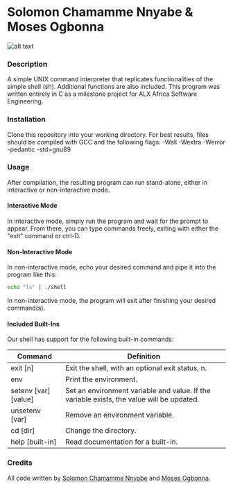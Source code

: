 

# Solomon Chamamme Nnyabe & Moses Ogbonna

![alt text](https://s3.amazonaws.com/intranet-projects-files/holbertonschool-low_level_programming/235/shell.jpeg)

### Description

A simple UNIX command interpreter that replicates functionalities of the simple shell (sh). Additional functions are also included. This program was written entirely in C as a milestone project for ALX Africa Software Engineering.

### Installation

Clone this repository into your working directory. For best results, files should be compiled with GCC and the following flags: -Wall -Wextra -Werror -pedantic -std=gnu89

### Usage

After compilation, the resulting program can run stand-alone, either in interactive or non-interactive mode.

#### Interactive Mode

In interactive mode, simply run the program and wait for the prompt to appear. From there, you can type commands freely, exiting with either the "exit" command or ctrl-D.

#### Non-Interactive Mode

In non-interactive mode, echo your desired command and pipe it into the program like this:

```sh
echo "ls" | ./shell
```

In non-interactive mode, the program will exit after finishing your desired command(s).

#### Included Built-Ins

Our shell has support for the following built-in commands:

| Command             | Definition                                                                                |
| ------------------- | ----------------------------------------------------------------------------------------- |
| exit [n]            | Exit the shell, with an optional exit status, n.                                          |
| env                 | Print the environment.                                                                    |
| setenv [var][value] | Set an environment variable and value. If the variable exists, the value will be updated. |
| unsetenv [var]      | Remove an environment variable.                                                           |
| cd [dir]            | Change the directory.                                                                     |
| help [built-in]     | Read documentation for a built-in.                                                        |


### Credits

All code written by [Solomon Chamamme Nnyabe](https://github.com/Nnya-be) and [Moses Ogbonna](https://github.com/mogbonna045).
